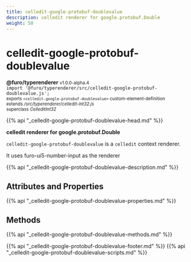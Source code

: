 ```yaml
---
title: celledit-google-protobuf-doublevalue
description: celledit renderer for google.protobuf.Double
weight: 50
---
```


# celledit-google-protobuf-doublevalue
**@furo/typerenderer** <small>v1.0.0-alpha.4</small>
<br>`import '@furo/typerenderer/src/celledit-google-protobuf-doublevalue.js';`<small>
<br>exports `<celledit-google-protobuf-doublevalue>` custom-element-definition
<br>extends */src/typerenderer/celledit-int32.js*
<br>superclass *CelleditInt32*</small>

{{% api "_celledit-google-protobuf-doublevalue-head.md" %}}

**celledit renderer for google.protobuf.Double**

`celledit-google-protobuf-doublevalue` is a `celledit` context renderer.

It uses furo-ui5-number-input as the renderer

{{% api "_celledit-google-protobuf-doublevalue-description.md" %}}


## Attributes and Properties
{{% api "_celledit-google-protobuf-doublevalue-properties.md" %}}



## Methods
{{% api "_celledit-google-protobuf-doublevalue-methods.md" %}}





{{% api "_celledit-google-protobuf-doublevalue-footer.md" %}}
{{% api "_celledit-google-protobuf-doublevalue-scripts.md" %}}
